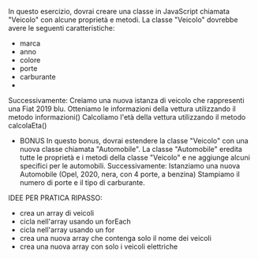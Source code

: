 In questo esercizio, dovrai creare una classe in JavaScript chiamata "Veicolo" con alcune proprietà e metodi.
La classe "Veicolo" dovrebbe avere le seguenti caratteristiche:
 - marca
 - anno
 - colore
 - porte
 - carburante
 - 
Successivamente:
Creiamo una nuova istanza di veicolo che rappresenti una Fiat 2019 blu.
Otteniamo le informazioni della vettura utilizzando il metodo informazioni()
Calcoliamo l'età della vettura utilizzando il metodo calcolaEta()


 - BONUS
    In questo bonus, dovrai estendere la classe "Veicolo" con una nuova classe chiamata "Automobile". La classe "Automobile" eredita tutte le proprietà e i metodi della classe "Veicolo" e ne aggiunge alcuni specifici per le automobili.
Successivamente:
Istanziamo una nuova Automobile (Opel, 2020, nera, con 4 porte, a benzina)
Stampiamo il numero di porte e il tipo di carburante.

IDEE PER PRATICA RIPASSO:
 - crea un array di veicoli
 - cicla nell'array usando un forEach
 - cicla nell'array usando un for
 - crea una nuova array che contenga solo il nome dei veicoli
 - crea una nuova array con solo i veicoli elettriche
